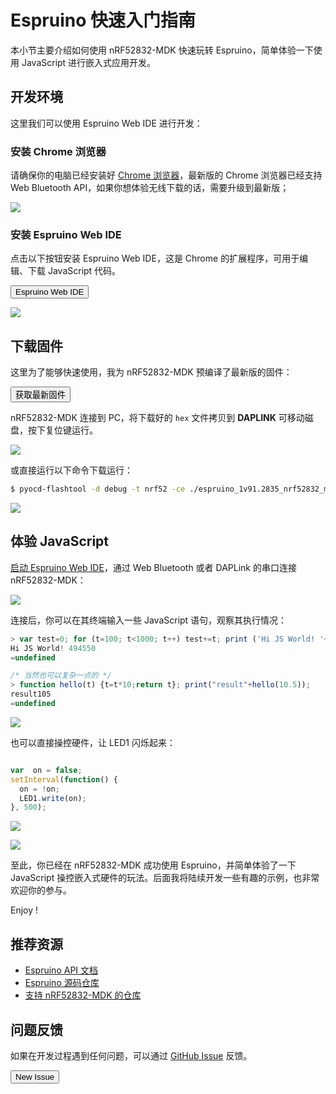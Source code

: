 # Espruino 快速入门指南

本小节主要介绍如何使用 nRF52832-MDK 快速玩转 Espruino，简单体验一下使用 JavaScript 进行嵌入式应用开发。

## 开发环境

这里我们可以使用 Espruino Web IDE 进行开发：

### 安装 Chrome 浏览器

请确保你的电脑已经安装好 [Chrome 浏览器](http://www.google.cn/chrome/browser/desktop/index.html)，最新版的 Chrome 浏览器已经支持 Web Bluetooth API，如果你想体验无线下载的话，需要升级到最新版；

![](https://img.makerdiary.co/wiki/nrf52832mdk/espruino-chrome.png)

### 安装 Espruino Web IDE
点击以下按钮安装 Espruino Web IDE，这是 Chrome 的扩展程序，可用于编辑、下载 JavaScript 代码。

<a href="https://chrome.google.com/webstore/detail/espruino-web-ide/bleoifhkdalbjfbobjackfdifdneehpo"><button data-md-color-primary="indigo">Espruino Web IDE</button></a>

![](https://img.makerdiary.co/wiki/nrf52832mdk/installing-espruino-web-ide.png)

## 下载固件

这里为了能够快速使用，我为 nRF52832-MDK 预编译了最新版的固件：

<a href="/espruino/espruino_1v91.2835_nrf52832_mdk.hex"><button data-md-color-primary="indigo">获取最新固件</button></a>

nRF52832-MDK 连接到 PC，将下载好的 `hex` 文件拷贝到 **DAPLINK** 可移动磁盘，按下复位键运行。

![](https://img.makerdiary.co/wiki/nrf52832mdk/espruino-latest-firmware.png)

或直接运行以下命令下载运行：

``` sh
$ pyocd-flashtool -d debug -t nrf52 -ce ./espruino_1v91.2835_nrf52832_mdk.hex

```

![](https://img.makerdiary.co/wiki/nrf52832mdk/espruino-pyocd-download.png)

## 体验 JavaScript

[启动 Espruino Web IDE](https://chrome.google.com/webstore/detail/espruino-web-ide/bleoifhkdalbjfbobjackfdifdneehpo)，通过 Web Bluetooth 或者 DAPLink 的串口连接 nRF52832-MDK：

![](https://img.makerdiary.co/wiki/nrf52832mdk/espruino-connecting-hardware.png)

连接后，你可以在其终端输入一些 JavaScript 语句，观察其执行情况：

``` javascript
> var test=0; for (t=100; t<1000; t++) test+=t; print ('Hi JS World! '+test);
Hi JS World! 494550
=undefined

/* 当然也可以复杂一点的 */
> function hello(t) {t=t*10;return t}; print("result"+hello(10.5));
result105
=undefined
```

![](https://img.makerdiary.co/wiki/nrf52832mdk/espruino-js-repl.png)


也可以直接操控硬件，让 LED1 闪烁起来：

``` javascript

var  on = false;
setInterval(function() {
  on = !on;
  LED1.write(on);
}, 500);

```

![](https://img.makerdiary.co/wiki/nrf52832mdk/espruino_js_download.png)

![](https://img.makerdiary.co/wiki/nrf52832mdk/espruino-blinky.gif)

至此，你已经在 nRF52832-MDK 成功使用 Espruino，并简单体验了一下 JavaScript 操控嵌入式硬件的玩法。后面我将陆续开发一些有趣的示例，也非常欢迎你的参与。

Enjoy !

## 推荐资源

* [Espruino API 文档](http://www.espruino.com/Reference#software)
* [Espruino 源码仓库](https://github.com/espruino/Espruino)
* [支持 nRF52832-MDK 的仓库](https://github.com/makerdiary/Espruino/tree/nrf52832-mdk)

## 问题反馈

如果在开发过程遇到任何问题，可以通过 [GitHub Issue](https://github.com/makerdiary/nrf52832-mdk/issues) 反馈。

<a href="https://github.com/makerdiary/nrf52832-mdk/issues/new"><button data-md-color-primary="green">New Issue</button></a>




